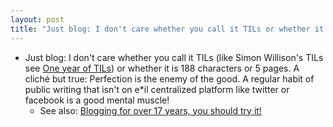 ```yaml
---
layout: post
title: "Just blog: I don't care whether you call it TILs or whether it's 188 characters or 5 pages"
---
```

* Just blog: I don't care whether you call it TILs (like Simon Willison's TILs see [One year of TILs](https://simonwillison.net/2021/May/2/one-year-of-tils/)) or whether it is 188 characters or 5 pages. A cliché but true: Perfection is the enemy of the good. A regular habit of public writing that isn't on e\*il centralized platform like twitter or facebook is a good mental muscle!
    * See also:  [Blogging for over 17 years, you should try it!](http://rolandtanglao.com/2018/10/03/p1-blogging-for-over-15-years/)

